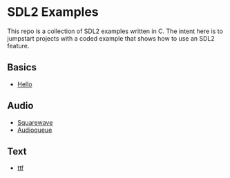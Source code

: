 # SDL2 Examples
This repo is a collection of SDL2 examples written in C.  The intent here is to jumpstart projects with a coded example that shows how to use an SDL2 feature.

## Basics
- [Hello](basic/hello/main.c)

## Audio
- [Squarewave](audio/squarewave/main.c)
- [Audioqueue](audio/audioqueue/main.c)

## Text
- [ttf](audio/ttf/main.c)
